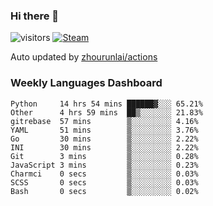 ### Hi there 👋

![visitors](https://visitor-badge.glitch.me/badge?page_id=zhourunlai)
[![Steam](https://img.shields.io/badge/dynamic/json?label=Steam&query=%24.data.totalSubs&url=https%3A%2F%2Fapi.spencerwoo.com%2Fsubstats%2F%3Fsource%3DsteamGames%26queryKey%3D76561198285156854&suffix=%20Games&logo=steam&labelColor=134375&color=0b1a37&longCache=true)](http://steamcommunity.com/profiles/76561198285156854)

Auto updated by <a href="https://github.com/zhourunlai/zhourunlai/actions" target="_blank">zhourunlai/actions</a>

### Weekly Languages Dashboard

<!--PART:wakatime-->
```text
Python     14 hrs 54 mins ██████▓░░░ 65.21%
Other      4 hrs 59 mins  ██▒░░░░░░░ 21.83%
gitrebase  57 mins        ▒░░░░░░░░░ 4.16%
YAML       51 mins        ▒░░░░░░░░░ 3.76%
Go         30 mins        ▒░░░░░░░░░ 2.22%
INI        30 mins        ▒░░░░░░░░░ 2.22%
Git        3 mins         ▒░░░░░░░░░ 0.28%
JavaScript 3 mins         ▒░░░░░░░░░ 0.23%
Charmci    0 secs         ▒░░░░░░░░░ 0.03%
SCSS       0 secs         ▒░░░░░░░░░ 0.03%
Bash       0 secs         ▒░░░░░░░░░ 0.02%
```
<!--PART:wakatime-->
